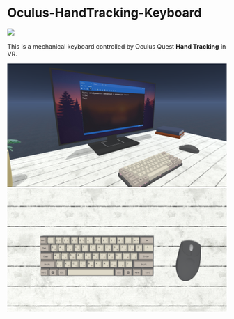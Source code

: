 # Oculus-HandTracking-Keyboard

<a href="https://vk.com/video_ext.php?oid=452400179&id=456239667&hash=15b8ecaf4411097a&hd=2"><img src="https://i.ibb.co/4Z4nYH4/link.png"></a>

This is a mechanical keyboard controlled by Oculus Quest **Hand Tracking** in VR.

![1](/Landing/2.png)
![2](/Landing/3.png)
